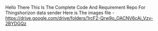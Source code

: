 Hello There This Is The Complete Code And Requirement Repo For Thingshorizon data sender 
Here is The images file - https://drive.google.com/drive/folders/1rcF2-Qrw9o_OACNV6cAj_Vzv-2BYDGQz
